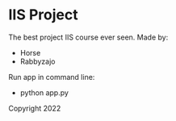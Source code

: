 # IIS Project

The best project IIS course ever seen. Made by:
- Horse
- Rabbyzajo

Run app in command line:
- python app.py

Copyright 2022
